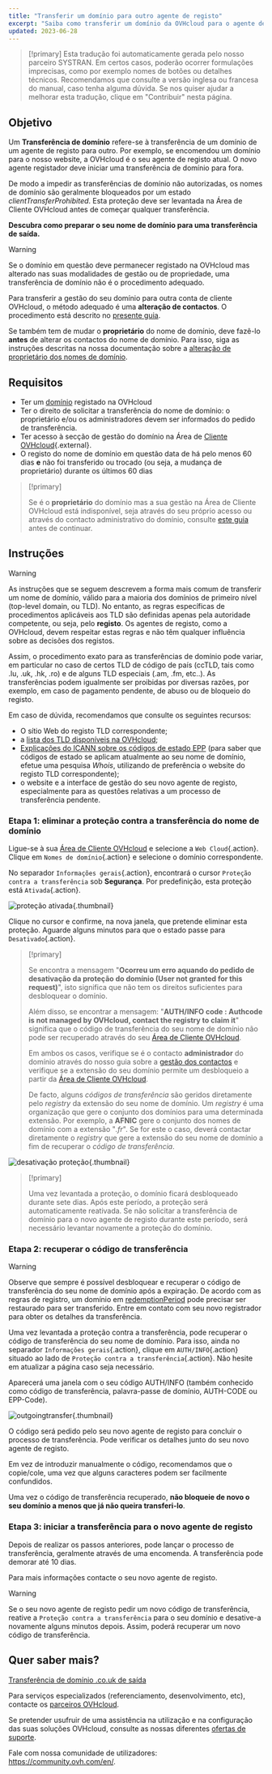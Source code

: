 ```yaml
---
title: "Transferir um domínio para outro agente de registo"
excerpt: "Saiba como transferir um domínio da OVHcloud para o agente de registo da sua escolha"
updated: 2023-06-28
---
```


> [!primary]
> Esta tradução foi automaticamente gerada pelo nosso parceiro SYSTRAN. Em certos casos, poderão ocorrer formulações imprecisas, como por exemplo nomes de botões ou detalhes técnicos. Recomendamos que consulte a versão inglesa ou francesa do manual, caso tenha alguma dúvida. Se nos quiser ajudar a melhorar esta tradução, clique em "Contribuir" nesta página.
>

## Objetivo

Um **Transferência de domínio** refere-se à transferência de um domínio de um agente de registo para outro. Por exemplo, se encomendou um domínio para o nosso website, a OVHcloud é o seu agente de registo atual. O novo agente registador deve iniciar uma transferência de domínio para fora.

De modo a impedir as transferências de domínio não autorizadas, os nomes de domínio são geralmente bloqueados por um estado *clientTransferProhibited*. Esta proteção deve ser levantada na Área de Cliente OVHcloud antes de começar qualquer transferência.

**Descubra como preparar o seu nome de domínio para uma transferência de saída.**

> [!warning]
>
> Se o domínio em questão deve permanecer registado na OVHcloud mas alterado nas suas modalidades de gestão ou de propriedade, uma transferência de domínio não é o procedimento adequado.
>
> Para transferir a gestão do seu domínio para outra conta de cliente OVHcloud, o método adequado é uma **alteração de contactos**. O procedimento está descrito no [presente guia](/pages/account_and_service_management/account_information/managing_contacts).
>
> Se também tem de mudar o **proprietário** do nome de domínio, deve fazê-lo **antes** de alterar os contactos do nome de domínio. Para isso, siga as instruções descritas na nossa documentação sobre a [alteração de proprietário dos nomes de domínio](/pages/web_cloud/domains/trade_domain).
>

## Requisitos

- Ter um [domínio](https://www.ovhcloud.com/pt/domains/) registado na OVHcloud
- Ter o direito de solicitar a transferência do nome de domínio: o proprietário e/ou os administradores devem ser informados do pedido de transferência.
- Ter acesso à secção de gestão do domínio na Área de [Cliente OVHcloud](https://www.ovh.com/auth/?action=gotomanager&from=https://www.ovh.pt/&ovhSubsidiary=pt){.external}.
- O registo do nome de domínio em questão data de há pelo menos 60 dias **e** não foi transferido ou trocado (ou seja, a mudança de proprietário) durante os últimos 60 dias

> [!primary]
>
> Se é o **proprietário** do domínio mas a sua gestão na Área de Cliente OVHcloud está indisponível, seja através do seu próprio acesso ou através do contacto administrativo do domínio, consulte [este guia](/pages/account_and_service_management/account_information/managing_contacts#caso-especifico-de-um-proprietario-de-dominio) antes de continuar.
>

## Instruções

> [!warning]
>
> As instruções que se seguem descrevem a forma mais comum de transferir um nome de domínio, válido para a maioria dos domínios de primeiro nível (top-level domain, ou TLD). No entanto, as regras específicas de procedimentos aplicáveis aos TLD são definidas apenas pela autoridade competente, ou seja, pelo **registo**. Os agentes de registo, como a OVHcloud, devem respeitar estas regras e não têm qualquer influência sobre as decisões dos registos.
>
> Assim, o procedimento exato para as transferências de domínio pode variar, em particular no caso de certos TLD de código de país (ccTLD, tais como .lu, .uk, .hk, .ro) e de alguns TLD especiais (.am, .fm, etc..). As transferências podem igualmente ser proibidas por diversas razões, por exemplo, em caso de pagamento pendente, de abuso ou de bloqueio do registo.
>
> Em caso de dúvida, recomendamos que consulte os seguintes recursos:
>
> - O sítio Web do registo TLD correspondente;
> - a [lista dos TLD disponíveis na OVHcloud](https://www.ovhcloud.com/pt/domains/tld/);
> - [Explicações do ICANN sobre os códigos de estado EPP](https://www.icann.org/resources/pages/epp-status-codes-2014-06-16-en) (para saber que códigos de estado se aplicam atualmente ao seu nome de domínio, efetue uma pesquisa *Whois*, utilizando de preferência o website do registo TLD correspondente);
> - o website e a interface de gestão do seu novo agente de registo, especialmente para as questões relativas a um processo de transferência pendente.
>

### Etapa 1: eliminar a proteção contra a transferência do nome de domínio

Ligue-se à sua [Área de Cliente OVHcloud](https://www.ovh.com/auth/?action=gotomanager&from=https://www.ovh.pt/&ovhSubsidiary=pt) e selecione a `Web Cloud`{.action}. Clique em `Nomes de domínio`{.action} e selecione o domínio correspondente.

No separador `Informações gerais`{.action}, encontrará o cursor `Proteção contra a transferência` sob **Segurança**. Por predefinição, esta proteção está `Ativada`{.action}.

![proteção ativada](images/outgoing-transfer-step1.png){.thumbnail}

Clique no cursor e confirme, na nova janela, que pretende eliminar esta proteção. Aguarde alguns minutos para que o estado passe para `Desativado`{.action}.

> [!primary]
>
> Se encontra a mensagem "**Ocorreu um erro aquando do pedido de desativação da proteção do domínio (User not granted for this request)**", isto significa que não tem os direitos suficientes para desbloquear o domínio. 
>
> Além disso, se encontrar a mensagem: "**AUTH/INFO code : Authcode is not managed by OVHcloud, contact the registry to claim it**" significa que o código de transferência do seu nome de domínio não pode ser recuperado através do seu [Área de Cliente OVHcloud](https://www.ovh.com/auth/?action=gotomanager&from=https://www.ovh.pt/&ovhSubsidiary=pt).  
> 
> Em ambos os casos, verifique se é o contacto **administrador** do domínio através do nosso guia sobre a [gestão dos contactos](/pages/account_and_service_management/account_information/managing_contacts) e verifique se a extensão do seu domínio permite um desbloqueio a partir da [Área de Cliente OVHcloud](https://www.ovh.com/auth/?action=gotomanager&from=https://www.ovh.pt/&ovhSubsidiary=pt).
> 
> De facto, alguns *códigos de transferência* são geridos diretamente pelo *registry* da extensão do seu nome de domínio. Um *registry* é uma organização que gere o conjunto dos domínios para uma determinada extensão. Por exemplo, a **AFNIC** gere o conjunto dos nomes de domínio com a extensão "*.fr*". Se for este o caso, deverá contactar diretamente o *registry* que gere a extensão do seu nome de domínio a fim de recuperar o *código de transferência*.
>

![desativação proteção](images/outgoing-transfer-step2.png){.thumbnail}

> [!primary]
>
> Uma vez levantada a proteção, o domínio ficará desbloqueado durante sete dias. Após este período, a proteção será automaticamente reativada. Se não solicitar a transferência de domínio para o novo agente de registo durante este período, será necessário levantar novamente a proteção do domínio.
>

### Etapa 2: recuperar o código de transferência

> [!warning]
>
> Observe que sempre é possível desbloquear e recuperar o código de transferência do seu nome de domínio após a expiração. De acordo com as regras de registro, um domínio em [redemptionPeriod](https://www.icann.org/resources/pages/epp-status-codes-2014-06-16-en) pode precisar ser restaurado para ser transferido. Entre em contato com seu novo registrador para obter os detalhes da transferência.
>

Uma vez levantada a proteção contra a transferência, pode recuperar o código de transferência do seu nome de domínio. Para isso, ainda no separador `Informações gerais`{.action}, clique em `AUTH/INFO`{.action} situado ao lado de `Proteção contra a transferência`{.action}. Não hesite em atualizar a página caso seja necessário.

Aparecerá uma janela com o seu código AUTH/INFO (também conhecido como código de transferência, palavra-passe de domínio, AUTH-CODE ou EPP-Code).

![outgoingtransfer](images/outgoing-transfer-step3.png){.thumbnail}

O código será pedido pelo seu novo agente de registo para concluir o processo de transferência. Pode verificar os detalhes junto do seu novo agente de registo.

Em vez de introduzir manualmente o código, recomendamos que o copie/cole, uma vez que alguns caracteres podem ser facilmente confundidos.

Uma vez o código de transferência recuperado, **não bloqueie de novo o seu domínio a menos que já não queira transferi-lo**.

### Etapa 3: iniciar a transferência para o novo agente de registo

Depois de realizar os passos anteriores, pode lançar o processo de transferência, geralmente através de uma encomenda. A transferência pode demorar até 10 dias. 

Para mais informações contacte o seu novo agente de registo.

> [!warning]
>
> Se o seu novo agente de registo pedir um novo código de transferência, reative a `Proteção contra a transferência` para o seu domínio e desative-a novamente alguns minutos depois. Assim, poderá recuperar um novo código de transferência.
>

## Quer saber mais?

[Transferência de domínio .co.uk de saída](/pages/web_cloud/domains/transfer_outgoing_couk)

Para serviços especializados (referenciamento, desenvolvimento, etc), contacte os [parceiros OVHcloud](https://partner.ovhcloud.com/pt/).

Se pretender usufruir de uma assistência na utilização e na configuração das suas soluções OVHcloud, consulte as nossas diferentes [ofertas de suporte](https://www.ovhcloud.com/pt/support-levels/).

Fale com nossa comunidade de utilizadores: <https://community.ovh.com/en/>. 